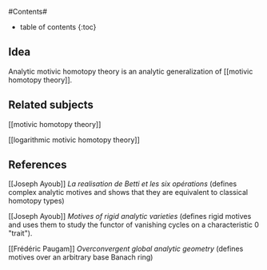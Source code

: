 #Contents#
* table of contents
{:toc}

## Idea

Analytic motivic homotopy theory is an analytic generalization of [[motivic homotopy theory]].

## Related subjects

[[motivic homotopy theory]]

[[logarithmic motivic homotopy theory]]


## References

[[Joseph Ayoub]] _La realisation de Betti et les six opérations_ (defines complex analytic motives and shows that they are equivalent to classical homotopy types)

[[Joseph Ayoub]] _Motives of rigid analytic varieties_ (defines rigid motives and uses them to study the functor of vanishing cycles on a characteristic $0$ "trait").

[[Frédéric Paugam]] _Overconvergent global analytic geometry_ (defines motives over an arbitrary base Banach ring)